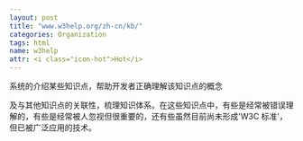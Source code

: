 ```yaml
---
layout: post
title: "www.w3help.org/zh-cn/kb/"
categories: Organization
tags: html
name: w3help
attr: <i class="icon-hot">Hot</i>
---
```


系统的介绍某些知识点，帮助开发者正确理解该知识点的概念
<!--break-->
及与其他知识点的关联性，梳理知识体系。在这些知识点中，有些是经常被错误理解的，有些是经常被人忽视但很重要的，还有些虽然目前尚未形成'W3C 标准'，但已被广泛应用的技术。